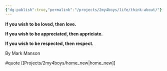 ```yaml
---
{"dg-publish":true,"permalink":"/projects/2my4boys/life/think-about/"}
---
```


**If you wish to be loved, then love.**

**If you wish to be appreciated, then appriciate.**

**If you wish to be respected, then respect.** 

By Mark Manson

#quote 
[[Projects/2my4boys/home_new\|home_new]]